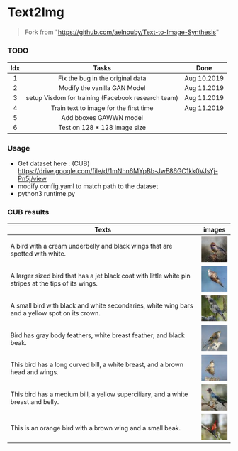 # Text2Img
> Fork from "https://github.com/aelnouby/Text-to-Image-Synthesis"

### TODO
Idx | Tasks | Done
:------:|:------:|:----:
1 | Fix the bug in the original data | Aug 10.2019
2 | Modify the vanilla GAN Model | Aug 11.2019
3 | setup Visdom for training (Facebook research team) | Aug 11.2019
4 | Train text to image for the first time | Aug 11.2019
5 | Add bboxes GAWWN model |
6 | Test on 128 * 128 image size |

### Usage
- Get dataset here : (CUB) https://drive.google.com/file/d/1mNhn6MYpBb-JwE86GC1kk0VJsYj-Pn5j/view
- modify config.yaml to match path to the dataset
- python3 runtime.py

### CUB results

Texts     | images
----------|:------:
A bird with a cream underbelly and black wings that are spotted with white. | ![01](/images/CUB_64/01.jpg)
A larger sized bird that has a jet black coat with little white pin stripes at the tips of its wings. | ![02](/images/CUB_64/02.jpg)
A small bird with black and white secondaries, white wing bars and a yellow spot on its crown. | ![03](/images/CUB_64/03.jpg)
Bird has gray body feathers, white breast feather, and black beak. | ![04](/images/CUB_64/04.jpg)
This bird has a long curved bill, a white breast, and a brown head and wings. | ![05](/images/CUB_64/05.jpg)
This bird has a medium bill, a yellow superciliary, and a white breast and belly. | ![06](/images/CUB_64/06.jpg)
This is an orange bird with a brown wing and a small beak. | ![07](/images/CUB_64/07.jpg)
